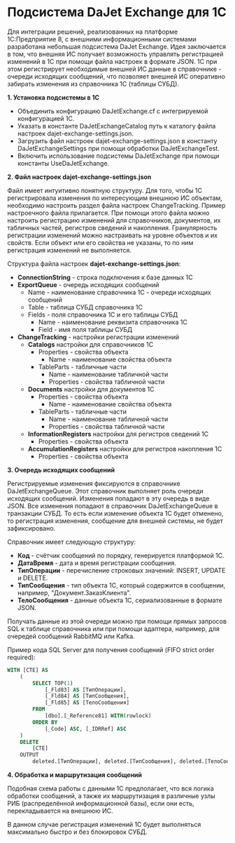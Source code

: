 # Подсистема DaJet Exchange для 1С

Для интеграции решений, реализованных на платформе 1С:Предприятие 8, с внешними информационными системами
разработана небольшая подсистема DaJet Exchange. Идея заключается в том, что внешняя ИС получает
возможность управлять регистрацией изменений в 1С при помощи файла настроек в формате JSON.
1С при этом регистрирует необходимые внешней ИС данные в справочнике - очереди исходящих сообщений,
что позволяет внешней ИС оперативно забирать изменения из справочника 1С (таблицы СУБД).

**1. Установка подсистемы в 1С**

- Объединить конфигурацию DaJetExchange.cf с интегрируемой конфигурацией 1С.
- Указать в константе DaJetExchangeCatalog путь к каталогу файла настроек dajet-exchange-settings.json.
- Загрузить файл настроек dajet-exchange-settings.json в константу DaJetExchangeSettings при помощи обработки DaJetExchangeTest.
- Включить использование подсистемы DaJetExchange при помощи константы UseDaJetExchange.

**2. Файл настроек dajet-exchange-settings.json**

Файл имеет интуитивно понятную структуру. Для того, чтобы 1С регистрировала изменения по интересующим внешнюю ИС объектам,
необходимо настроить раздел файла настроек ChangeTracking. Пример настроечного файла прилагается.
При помощи этого файла можно настроить регистрацию изменений для справочников, документов, их табличных частей,
регистров сведений и накопления. Гранулярность регистрации изменений можно настраивать на уровне объектов и их свойств.
Если объект или его свойства не указаны, то по ним регистрация изменений не выполняется.

Структура файла настроек **dajet-exchange-settings.json**:

- **ConnectionString** - строка подключения к базе данных 1С
- **ExportQueue** - очередь исходящих сообщений
  - Name - наименование справочника 1С - очереди исходящих сообщений
  - Table - таблица СУБД справочника 1С
  - Fields - поля справочника 1С и его таблицы СУБД
    - Name - наименование реквизита справочника 1С
    - Field - имя поля таблицы СУБД
- **ChangeTracking** - настройки регистрации изменений
  - **Catalogs** настройки для справочников 1С
    - Properties - свойства объекта
      - Name - наименование свойства объекта
    - TableParts - табличные части
      - Name - наименование табличной части
      - Properties - свойства табличной части
  - **Documents** настройки для документов 1С
    - Properties - свойства объекта
      - Name - наименование свойства объекта
    - TableParts - табличные части
      - Name - наименование табличной части
      - Properties - свойства табличной части
  - **InformationRegisters** настройки для регистров сведений 1С
    - Properties - свойства объекта
  - **AccumulationRegisters** настройки для регистров накопления 1С
    - Properties - свойства объекта

**3. Очередь исходящих сообщений**

Регистрируемые изменения фиксируются в справочнике DaJetExchangeQueue. Этот справочник выполняет роль очереди исходящих сообщений.
Изменения попадают в эту очередь в виде JSON. Все изменения попадают в справочник DaJetExchangeQueue в транзакции СУБД.
То есть если изменение объекта 1С будет отменено, то регистрация изменения, сообщение для внешней системы, не будет зафиксировано.

Справочник имеет следующую структуру:
- **Код** - счётчик сообщений по порядку, генерируется платформой 1С.
- **ДатаВремя** - дата и время регистрации сообщения.
- **ТипОперации** - перечисление строковых значений: INSERT, UPDATE и DELETE.
- **ТипСообщения** - тип объекта 1С, который содержится в сообщении, например, "Документ.ЗаказКлиента".
- **ТелоСообщения** - данные объекта 1С, сериализованные в формате JSON.

Получать данные из этой очереди можно при помощи прямых запросов SQL к таблице справочника или при помощи адаптера,
например, для очередей сообщений RabbitMQ или Kafka.

Пример кода SQL Server для получения сообщений (FIFO strict order required):
```SQL
WITH [CTE] AS
    (
        SELECT TOP(1)
            [_Fld83] AS [ТипОперации],
            [_Fld84] AS [ТипСообщения],
            [_Fld85] AS [ТелоСообщения]
        FROM
            [dbo].[_Reference81] WITH(rowlock)
        ORDER BY
            [_Code] ASC, [_IDRRef] ASC
    )
    DELETE
        [CTE]
    OUTPUT
        deleted.[ТипОперации], deleted.[ТипСообщения], deleted.[ТелоСообщения];

```

**4. Обработка и маршрутизация сообщений**

Подобная схема работы с данными 1С предполагает, что вся логика обработки сообщений,
а также их маршрутизация в различные узлы РИБ (распределённой информационной базы),
если они есть, перекладывается на внешнюю ИС.

В данном случае регистрация изменений 1С будет выполняться максимально быстро и без блокировок СУБД.